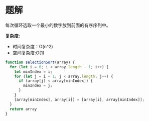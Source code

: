 # 题解

每次循环选取一个最小的数字放到前面的有序序列中。

**复杂度:**

- 时间复杂度：O(n^2)
- 空间复杂度:O(1)

```js
function selectionSort(array) {
  for (let i = 0; i < array.length - 1; i++) {
    let minIndex = i;
    for (let j = i + 1; j < array.length; j++) {
      if (array[j] < array[minIndex]) {
        minIndex = j;
      }
    }
    [array[minIndex], array[i]] = [array[i], array[minIndex]];
  }
  return array
}
```


